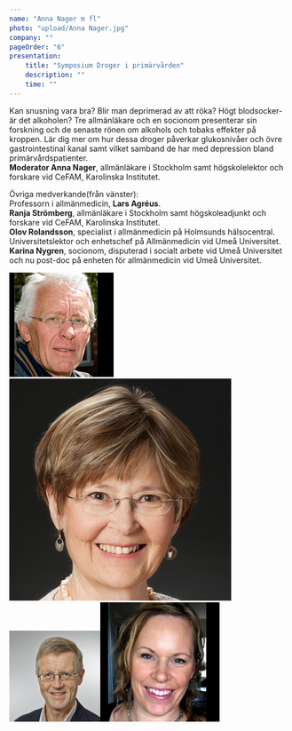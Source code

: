 ```yaml
---
name: "Anna Nager m fl"
photo: "upload/Anna Nager.jpg" 
company: ""
pageOrder: "6"
presentation:
    title: "Symposium Droger i primärvården"
    description: ""
    time: ""
---
```

Kan snusning vara bra? Blir man deprimerad av att röka? Högt blodsocker-är det alkoholen? Tre allmänläkare och en socionom presenterar sin forskning och de senaste rönen om alkohols och tobaks effekter på kroppen. Lär dig mer om hur dessa droger påverkar glukosnivåer och övre gastrointestinal kanal samt vilket samband de har med depression bland primärvårdspatienter.<br>
**Moderator Anna Nager**, allmänläkare i Stockholm samt högskolelektor och forskare vid CeFAM, Karolinska Institutet. <br>

Övriga medverkande(från vänster):<br>
Professorn i allmänmedicin, **Lars Agréus**.<br>
**Ranja Strömberg**, allmänläkare i Stockholm samt högskoleadjunkt och forskare vid CeFAM, Karolinska Institutet.<br>
**Olov Rolandsson**, specialist i allmänmedicin på Holmsunds hälsocentral. Universitetslektor och enhetschef på Allmänmedicin vid Umeå Universitet.
<br>**Karina Nygren**, socionom, disputerad i socialt arbete vid Umeå Universitet och nu post-doc på enheten för allmänmedicin vid Umeå Universitet.

<img class="photo" src="upload/Lars Agreus.jpg"><img class="photo" src="upload/Ranja Stromberg.jpg"><img class="photo" src="upload/Olov Rolandsson.jpg"><img class="photo" src="upload/Karina Nygren.jpg">

